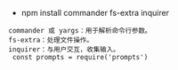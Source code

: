 - npm install commander fs-extra inquirer

```
commander 或 yargs：用于解析命令行参数。
fs-extra：处理文件操作。
inquirer：与用户交互，收集输入。
 const prompts = require('prompts')
```